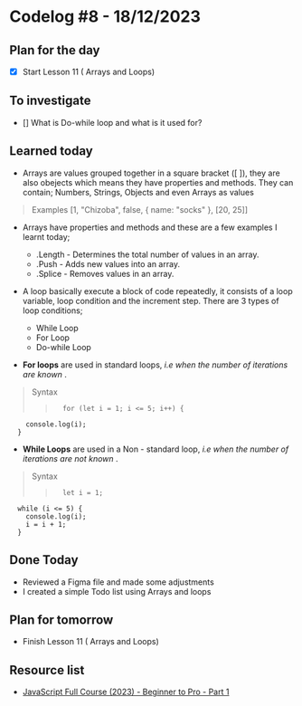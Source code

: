 # Codelog #8 - 18/12/2023



## Plan for the day
- [x] Start Lesson 11 ( Arrays and Loops)
 


## To investigate
- [] What is Do-while loop and what is it used for?


## Learned today
- Arrays are values grouped together in a square bracket ([ ]), they are also obejects which means they have properties and methods. They can contain; Numbers, Strings, Objects and even Arrays as values
 > Examples [1, "Chizoba", false, { name: "socks" }, [20, 25]]

- Arrays have properties and methods and these are a few examples I learnt today;
  * .Length - Determines the total number of values in an array.
  * .Push - Adds new values into an array.
  * .Splice - Removes values in an array.

- A loop basically execute a block of code repeatedly, it consists of a loop variable, loop condition and the increment step. There are 3 types of loop conditions; 
  * While Loop
  * For Loop
  * Do-while Loop
 
- **For loops** are used in standard loops, *i.e when the number of iterations are known* .
> Syntax
>>       for (let i = 1; i <= 5; i++) {
        console.log(i);
      }
  

- **While Loops** are used in a Non - standard loop, *i.e when the number of iterations are not known* .
> Syntax
>>       let i = 1;

      while (i <= 5) {
        console.log(i);
        i = i + 1;
      }


## Done Today
- Reviewed a Figma file and made some adjustments
- I created a simple Todo list using Arrays and loops



## Plan for tomorrow
- Finish Lesson 11 ( Arrays and Loops)



## Resource list
- [JavaScript Full Course (2023) - Beginner to Pro - Part 1](https://www.youtube.com/watch?v=SBmSRK3feww&list=PLghkhsW32AScslc5-k7f9A7cOFJI6gZbv&index=9)
